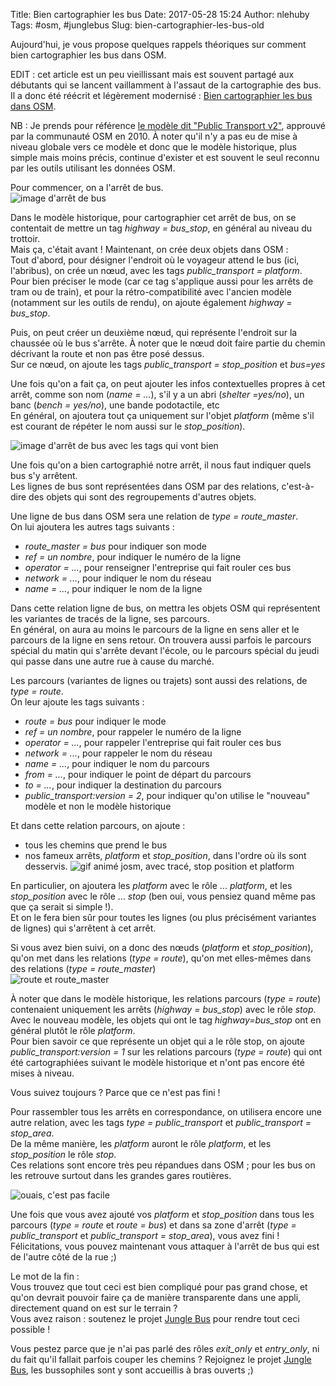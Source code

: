 Title: Bien cartographier les bus
Date: 2017-05-28 15:24
Author: nlehuby
Tags: #osm, #junglebus
Slug: bien-cartographier-les-bus-old

Aujourd'hui, je vous propose quelques rappels théoriques sur comment bien cartographier les bus dans OSM.

EDIT : cet article est un peu vieillissant mais est souvent partagé aux débutants qui se lancent vaillamment à l'assaut de la cartographie des bus. Il a donc été réécrit et légèrement modernisé : [Bien cartographier les bus dans OSM]({filename}20230224_bien_cartographier_les_bus.md).

NB : Je prends pour référence [le modèle dit "Public Transport v2"](https://wiki.openstreetmap.org/wiki/Proposed_features/Public_Transport), approuvé par la communauté OSM en 2010. À noter qu'il n'y a pas eu de mise à niveau globale vers ce modèle et donc que le modèle historique, plus simple mais moins précis, continue d'exister et est souvent le seul reconnu par les outils utilisant les données OSM.

Pour commencer, on a l'arrêt de bus.<br>
![image d'arrêt de bus]({attach}images/20170528_bien_cartographier_les_bus/bus_stop.png)

Dans le modèle historique, pour cartographier cet arrêt de bus, on se contentait de mettre un tag *highway = bus_stop*, en général au niveau du trottoir.<br>
Mais ça, c'était avant ! Maintenant, on crée deux objets dans OSM :<br>
Tout d'abord, pour désigner l'endroit où le voyageur attend le bus (ici, l'abribus), on crée un nœud, avec les tags *public_transport = platform*.<br>
Pour bien préciser le mode (car ce tag s'applique aussi pour les arrêts de tram ou de train), et pour la rétro-compatibilité avec l'ancien modèle (notamment sur les outils de rendu), on ajoute également *highway = bus_stop*.

Puis, on peut créer un deuxième nœud, qui représente l'endroit sur la chaussée où le bus s'arrête. À noter que le nœud doit faire partie du chemin décrivant la route et non pas être posé dessus.<br>
Sur ce nœud, on ajoute les tags *public_transport = stop_position* et *bus=yes*

Une fois qu'on a fait ça, on peut ajouter les infos contextuelles propres à cet arrêt, comme son nom (*name = ...*), s'il y a un abri (*shelter =yes/no*), un banc (*bench = yes/no*), une bande podotactile, etc<br>
En général, on ajoutera tout ça uniquement sur l'objet *platform* (même s'il est courant de répéter le nom aussi sur le *stop_position*).

![image d'arrêt de bus avec les tags qui vont bien]({attach}images/20170528_bien_cartographier_les_bus/bus_stop_annote.png)

Une fois qu'on a bien cartographié notre arrêt, il nous faut indiquer quels bus s'y arrêtent.<br>
Les lignes de bus sont représentées dans OSM par des relations, c'est-à-dire des objets qui sont des regroupements d'autres objets.

Une ligne de bus dans OSM sera une relation de *type = route_master*.<br>
On lui ajoutera les autres tags suivants :

* *route_master = bus* pour indiquer son mode
* *ref = un nombre*, pour indiquer le numéro de la ligne
* *operator = ...*, pour renseigner l'entreprise qui fait rouler ces bus
* *network = ...*, pour indiquer le nom du réseau
* *name = ...*, pour indiquer le nom de la ligne

Dans cette relation ligne de bus, on mettra les objets OSM qui représentent les variantes de tracés de la ligne, ses parcours.<br>
En général, on aura au moins le parcours de la ligne en sens aller et le parcours de la ligne en sens retour. On trouvera aussi parfois le parcours spécial du matin qui s'arrête devant l'école, ou le parcours spécial du jeudi qui passe dans une autre rue à cause du marché.

Les parcours (variantes de lignes ou trajets) sont aussi des relations, de *type = route*.<br>
On leur ajoute les tags suivants :

* *route = bus* pour indiquer le mode
* *ref = un nombre*, pour rappeler le numéro de la ligne
* *operator = ...*, pour rappeler l'entreprise qui fait rouler ces bus
* *network = ...*, pour rappeler le nom du réseau
* *name = ...*, pour indiquer le nom du parcours
* *from = ...*, pour indiquer le point de départ du parcours
* *to = ...*, pour indiquer la destination du parcours
* *public_transport:version = 2*, pour indiquer qu'on utilise le "nouveau" modèle et non le modèle historique

Et dans cette relation parcours, on ajoute :

* tous les chemins que prend le bus
* nos fameux arrêts, *platform* et *stop_position*, dans l'ordre où ils sont desservis.
![gif animé josm, avec tracé, stop position et platform]({attach}images/20170528_bien_cartographier_les_bus/josm_ptv2.gif)

En particulier, on ajoutera les *platform* avec le rôle ... *platform*, et les *stop_position* avec le rôle ... *stop* (ben oui, vous pensiez quand même pas que ça serait si simple !).<br>
Et on le fera bien sûr pour toutes les lignes (ou plus précisément variantes de lignes) qui s'arrêtent à cet arrêt.

Si vous avez bien suivi, on a donc des nœuds (*platform* et *stop_position*), qu'on met dans les relations (*type = route*), qu'on met elles-mêmes dans des relations (*type = route_master*)<br>
![route et route_master]({attach}images/20170528_bien_cartographier_les_bus/bus_dans_relation.png)

À noter que dans le modèle historique, les relations parcours (*type = route*) contenaient uniquement les arrêts (*highway = bus_stop*) avec le rôle *stop*. Avec le nouveau modèle, les objets qui ont le tag *highway=bus_stop* ont en général plutôt le rôle *platform*.<br>
Pour bien savoir ce que représente un objet qui a le rôle stop, on ajoute *public_transport:version = 1* sur les relations parcours (*type = route*) qui ont été cartographiées suivant le modèle historique et n'ont pas encore été mises à niveau.

Vous suivez toujours ? Parce que ce n'est pas fini !

Pour rassembler tous les arrêts en correspondance, on utilisera encore une autre relation, avec les tags *type = public_transport* et *public_transport = stop_area*.<br>
De la même manière, les *platform* auront le rôle *platform*, et les *stop_position* le rôle *stop*.<br>
Ces relations sont encore très peu répandues dans OSM ; pour les bus on les retrouve surtout dans les grandes gares routières.

![ouais, c'est pas facile]({attach}images/20170528_bien_cartographier_les_bus/bus_dans_plein_relations.png)

Une fois que vous avez ajouté vos *platform* et *stop_position* dans tous les parcours (*type = route* et *route = bus*) et dans sa zone d'arrêt (*type = public_transport* et *public_transport = stop_area*), vous avez fini !<br>
Félicitations, vous pouvez maintenant vous attaquer à l'arrêt de bus qui est de l'autre côté de la rue ;)

Le mot de la fin :<br>
Vous trouvez que tout ceci est bien compliqué pour pas grand chose, et qu'on devrait pouvoir faire ça de manière transparente dans une appli, directement quand on est sur le terrain ?<br>
Vous avez raison : soutenez le projet [Jungle Bus](http://junglebus.io) pour rendre tout ceci possible !

Vous pestez parce que je n'ai pas parlé des rôles *exit_only* et *entry_only*, ni du fait qu'il fallait parfois couper les chemins ? Rejoignez le projet [Jungle Bus](http://junglebus.io), les bussophiles sont y sont accueillis à bras ouverts ;)
